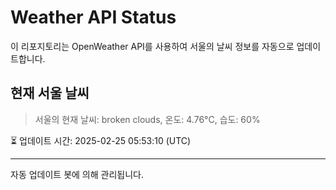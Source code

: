 
# Weather API Status

이 리포지토리는 OpenWeather API를 사용하여 서울의 날씨 정보를 자동으로 업데이트합니다.

## 현재 서울 날씨
> 서울의 현재 날씨: broken clouds, 온도: 4.76°C, 습도: 60%

⏳ 업데이트 시간: 2025-02-25 05:53:10 (UTC)

---
자동 업데이트 봇에 의해 관리됩니다.
